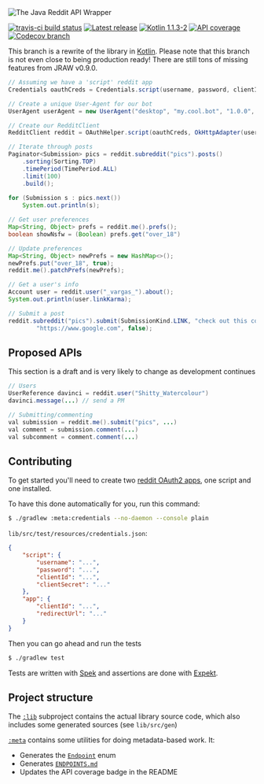 <img src="https://raw.githubusercontent.com/thatJavaNerd/JRAW/kotlin/art/header.png" alt="The Java Reddit API Wrapper" />

[![travis-ci build status](https://img.shields.io/travis/mattbdean/JRAW.svg)](https://travis-ci.org/mattbdean/JRAW)
[![Latest release](https://img.shields.io/github/release/mattbdean/JRAW.svg)](https://bintray.com/thatjavanerd/maven/JRAW/_latestVersion)
[![Kotlin 1.1.3-2](https://img.shields.io/badge/Kotlin-1.1.3--2-blue.svg)](http://kotlinlang.org)
[![API coverage](https://img.shields.io/badge/API_coverage-32%25-9C27B0.svg)](https://github.com/thatJavaNerd/JRAW/blob/kotlin/ENDPOINTS.md)
[![Codecov branch](https://img.shields.io/codecov/c/github/mattbdean/JRAW/kotlin.svg)](https://codecov.io/gh/mattbdean/JRAW/branch/kotlin)

This branch is a rewrite of the library in [Kotlin](https://kotlinlang.org/). Please note that this branch is not even close to being production ready! There are still tons of missing features from JRAW v0.9.0.

```java
// Assuming we have a 'script' reddit app
Credentials oauthCreds = Credentials.script(username, password, clientId, clientSecret);

// Create a unique User-Agent for our bot
UserAgent userAgent = new UserAgent("desktop", "my.cool.bot", "1.0.0", "myRedditUsername");

// Create our RedditClient
RedditClient reddit = OAuthHelper.script(oauthCreds, OkHttpAdapter(userAgent));

// Iterate through posts
Paginator<Submission> pics = reddit.subreddit("pics").posts()
    .sorting(Sorting.TOP)
    .timePeriod(TimePeriod.ALL)
    .limit(100)
    .build();
    
for (Submission s : pics.next())
    System.out.println(s);

// Get user preferences
Map<String, Object> prefs = reddit.me().prefs();
boolean showNsfw = (Boolean) prefs.get("over_18")

// Update preferences
Map<String, Object> newPrefs = new HashMap<>();
newPrefs.put("over_18", true);
reddit.me().patchPrefs(newPrefs);

// Get a user's info
Account user = reddit.user("_vargas_").about();
System.out.println(user.linkKarma);

// Submit a post
reddit.subreddit("pics").submit(SubmissionKind.LINK, "check out this cool website i found",
        "https://www.google.com", false);
```

## Proposed APIs

This section is a draft and is very likely to change as development continues

```java
// Users
UserReference davinci = reddit.user("Shitty_Watercolour")
davinci.message(...) // send a PM

// Submitting/commenting
val submission = reddit.me().submit("pics", ...)
val comment = submission.comment(...)
val subcomment = comment.comment(...)
```

## Contributing

To get started you'll need to create two [reddit OAuth2 apps](https://www.reddit.com/prefs/apps), one script and one installed.

To have this done automatically for you, run this command:

```sh
$ ./gradlew :meta:credentials --no-daemon --console plain
```

`lib/src/test/resources/credentials.json`:

```json
{
    "script": {
        "username": "...",
        "password": "...",
        "clientId": "...",
        "clientSecret": "..."
    },
    "app": {
        "clientId": "...",
        "redirectUrl": "..."
    }
}
```

Then you can go ahead and run the tests

```sh
$ ./gradlew test
```

Tests are written with [Spek](http://spekframework.org/) and assertions are done with [Expekt](https://github.com/winterbe/expekt).

## Project structure

The [`:lib`](https://github.com/thatJavaNerd/JRAW/tree/kotlin/lib) subproject contains the actual library source code, which also includes some generated sources (see `lib/src/gen`)

[`:meta`](https://github.com/thatJavaNerd/JRAW/tree/kotlin/meta) contains some utilities for doing metadata-based work. It:

 - Generates the [`Endpoint`](https://github.com/thatJavaNerd/JRAW/tree/kotlin/lib/src/gen/java/net/dean/jraw/Endpoint.java) enum
 - Generates [`ENDPOINTS.md`](https://github.com/thatJavaNerd/JRAW/tree/kotlin/ENDPOINTS.md)
 - Updates the API coverage badge in the README
